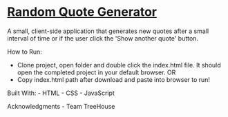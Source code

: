 # [Random Quote Generator](https://jackson-hagin-portfolio.herokuapp.com/projects/0)

A small, client-side application that generates new quotes after a small interval of time or if the user click the 'Show another quote' button.

How to Run:
- Clone project, open folder and double click the index.html file. It should open the completed project in your default browser.
OR
- Copy index.html path after download and paste into browser to run!

Built With:
    - HTML
    - CSS
    - JavaScript

Acknowledgments
    - Team TreeHouse

